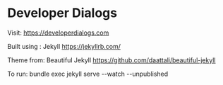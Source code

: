 # Developer Dialogs

Visit: https://developerdialogs.com

Built using : Jekyll https://jekyllrb.com/

Theme from: Beautiful Jekyll https://github.com/daattali/beautiful-jekyll

To run:
bundle exec jekyll serve
--watch
--unpublished
